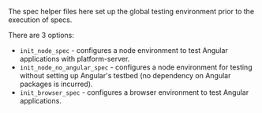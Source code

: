 The spec helper files here set up the global testing environment prior to the execution of specs.

There are 3 options:

* `init_node_spec` - configures a node environment to test Angular applications with
platform-server.
* `init_node_no_angular_spec` - configures a node environment for testing without setting up
Angular's testbed (no dependency on Angular packages is incurred).
* `init_browser_spec` - configures a browser environment to test Angular applications.